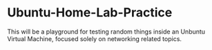 # Ubuntu-Home-Lab-Practice
This will be a playground for testing random things inside an Unbuntu Virtual Machine, focused solely on networking related topics.
